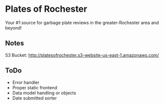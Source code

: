 Plates of Rochester
===================

Your #1 source for garbage plate reviews in the greater-Rochester area and beyond!

Notes
-----
S3 Bucket: http://platesofrochester.s3-website-us-east-1.amazonaws.com/

ToDo
----
* Error handler
* Proper static frontend
* Data model handling or objects
* Date submitted sorter
